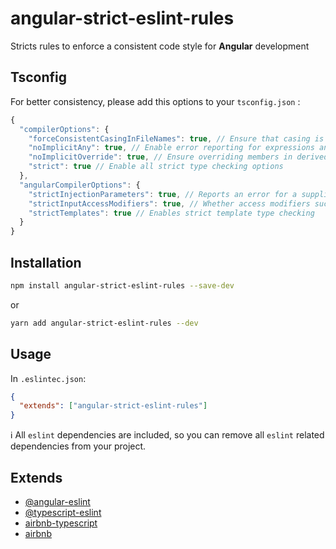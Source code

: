 # angular-strict-eslint-rules

Stricts rules to enforce a consistent code style for **Angular** development

## Tsconfig

For better consistency, please add this options to your `tsconfig.json` :

```javascript
{
  "compilerOptions": {
    "forceConsistentCasingInFileNames": true, // Ensure that casing is correct in imports
    "noImplicitAny": true, // Enable error reporting for expressions and declarations with an implied any type
    "noImplicitOverride": true, // Ensure overriding members in derived classes are marked with an override modifier
    "strict": true // Enable all strict type checking options
  },
  "angularCompilerOptions": {
    "strictInjectionParameters": true, // Reports an error for a supplied parameter whose injection type cannot be determined
    "strictInputAccessModifiers": true, // Whether access modifiers such as private/protected/readonly are honored when assigning a binding expression to an @Input()
    "strictTemplates": true // Enables strict template type checking
  }
}
```

## Installation

```sh
npm install angular-strict-eslint-rules --save-dev
```

or

```sh
yarn add angular-strict-eslint-rules --dev
```

## Usage

In `.eslintec.json`:

```json
{
  "extends": ["angular-strict-eslint-rules"]
}
```

ℹ️ All `eslint` dependencies are included, so you can remove all `eslint` related dependencies from your project.

## Extends

- [@angular-eslint](https://github.com/angular-eslint/angular-eslint)
- [@typescript-eslint](https://github.com/typescript-eslint/typescript-eslint)
- [airbnb-typescript](https://github.com/iamturns/eslint-config-airbnb-typescript)
- [airbnb](https://github.com/airbnb/javascript)
